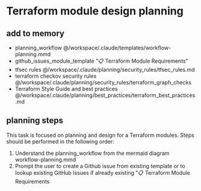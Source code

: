 # Terraform module design planning

## add to memory

- planning_workflow @/workspace/.claude/templates/workflow-planning.mmd
- github_issues_module_template "📋 Terraform Module Requirements"
- tfsec rules @/workspace/.claude/planning/security_rules/tfsec_rules.md
- terraform checkov security rules @/workspace/.claude/planning/security_rules/terraform_graph_checks
- Terraform Style Guide and best practices @/workspace/.claude/planning/best_practices/terraform_best_practices.md


## planning steps

This task is focused on planning and design for a Terraform modules.
Steps should be performed in the following order:

1. Understand the planning_workflow from the mermaid diagram workflow-planning.mmd
2. Prompt the user to create a Github issue from existing template or to lookup existing GitHub Issues if already existing "📋 Terraform Module Requirements
